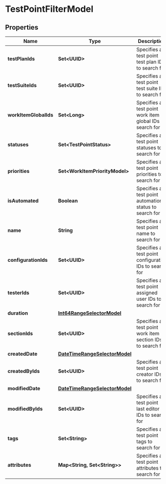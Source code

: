 

# TestPointFilterModel


## Properties

| Name | Type | Description | Notes |
|------------ | ------------- | ------------- | -------------|
|**testPlanIds** | **Set&lt;UUID&gt;** | Specifies a test point test plan IDS to search for |  [optional] |
|**testSuiteIds** | **Set&lt;UUID&gt;** | Specifies a test point test suite IDs to search for |  [optional] |
|**workItemGlobalIds** | **Set&lt;Long&gt;** | Specifies a test point work item global IDs to search for |  [optional] |
|**statuses** | **Set&lt;TestPointStatus&gt;** | Specifies a test point statuses to search for |  [optional] |
|**priorities** | **Set&lt;WorkItemPriorityModel&gt;** | Specifies a test point priorities to search for |  [optional] |
|**isAutomated** | **Boolean** | Specifies a test point automation status to search for |  [optional] |
|**name** | **String** | Specifies a test point name to search for |  [optional] |
|**configurationIds** | **Set&lt;UUID&gt;** | Specifies a test point configuration IDs to search for |  [optional] |
|**testerIds** | **Set&lt;UUID&gt;** | Specifies a test point assigned user IDs to search for |  [optional] |
|**duration** | [**Int64RangeSelectorModel**](Int64RangeSelectorModel.md) |  |  [optional] |
|**sectionIds** | **Set&lt;UUID&gt;** | Specifies a test point work item section IDs to search for |  [optional] |
|**createdDate** | [**DateTimeRangeSelectorModel**](DateTimeRangeSelectorModel.md) |  |  [optional] |
|**createdByIds** | **Set&lt;UUID&gt;** | Specifies a test point creator IDs to search for |  [optional] |
|**modifiedDate** | [**DateTimeRangeSelectorModel**](DateTimeRangeSelectorModel.md) |  |  [optional] |
|**modifiedByIds** | **Set&lt;UUID&gt;** | Specifies a test point last editor IDs to search for |  [optional] |
|**tags** | **Set&lt;String&gt;** | Specifies a test point tags to search for |  [optional] |
|**attributes** | **Map&lt;String, Set&lt;String&gt;&gt;** | Specifies a test point attributes to search for |  [optional] |



